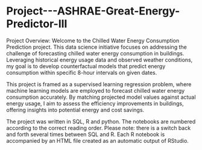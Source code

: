 # Project---ASHRAE-Great-Energy-Predictor-III
Project Overview:
Welcome to the Chilled Water Energy Consumption Prediction project. This data science initiative focuses on addressing the challenge of forecasting chilled water energy consumption in buildings. Leveraging historical energy usage data and observed weather conditions, my goal is to develop counterfactual models that predict energy consumption within specific 8-hour intervals on given dates.

This project is framed as a supervised learning regression problem, where machine learning models are employed to forecast chilled water energy consumption accurately. By matching projected model values against actual energy usage, I aim to assess the efficiency improvements in buildings, offering insights into potential energy and cost savings.

The project was written in SQL, R and python. The notebooks are numbered according to the correct reading order. 
Please note: there is a switch back and forth several times between SQL and R. 
Each R notebook is accompanied by an HTML file created as an automatic output of RStudio.
